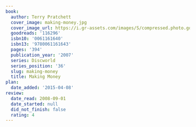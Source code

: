 ```yaml
---
book:
  author: Terry Pratchett
  cover_image: making-money.jpg
  cover_image_url: https://i.gr-assets.com/images/S/compressed.photo.goodreads.com/books/1440503111l/116296._SX318_.jpg
  goodreads: '116296'
  isbn10: '0061161640'
  isbn13: '9780061161643'
  pages: '394'
  publication_year: '2007'
  series: Discworld
  series_position: '36'
  slug: making-money
  title: Making Money
plan:
  date_added: '2015-04-08'
review:
  date_read: 2008-09-01
  date_started: null
  did_not_finish: false
  rating: 4
---
```

